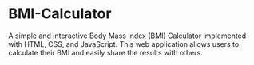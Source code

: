 # BMI-Calculator
A simple and interactive Body Mass Index (BMI) Calculator implemented with HTML, CSS, and JavaScript. This web application allows users to calculate their BMI and easily share the results with others.
